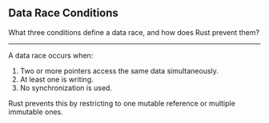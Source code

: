 ## Data Race Conditions

What three conditions define a data race, and how does Rust prevent them?

---

A data race occurs when:

1. Two or more pointers access the same data simultaneously.
2. At least one is writing.
3. No synchronization is used.

Rust prevents this by restricting to one mutable reference or multiple immutable ones.

